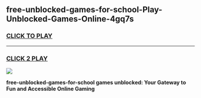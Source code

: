 
## free-unblocked-games-for-school-Play-Unblocked-Games-Online-4gq7s
<h3>
<a href="https://premium76.site?title=free-unblocked-games-for-school&ref=25A">CLICK TO PLAY</a></h3>
<hr>

<h3>
<a href="https://premium76.site?title=free-unblocked-games-for-school&ref=25A">CLICK 2 PLAY</a>
  
</h3>

<a href="https://premium76.site?title=free-unblocked-games-for-school&ref=25A"><img src="https://clearcache.store/games.png"></a>


**free-unblocked-games-for-school games unblocked: Your Gateway to Fun and Accessible Online Gaming**
